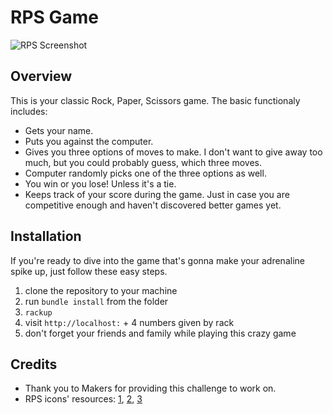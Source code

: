 # RPS Game
![RPS Screenshot](https://github.com/ruiined/rps-challenge/blob/main/screens/rps-game.png)

## Overview
This is your classic Rock, Paper, Scissors game. The basic functionaly includes:
  * Gets your name.
  * Puts you against the computer.
  * Gives you three options of moves to make. I don't want to give away too much, but you could probably guess, which three moves.
  * Computer randomly picks one of the three options as well.
  * You win or you lose! Unless it's a tie.
  * Keeps track of your score during the game. Just in case you are competitive enough and haven't discovered better games yet.

## Installation
If you're ready to dive into the game that's gonna make your adrenaline spike up, just follow these easy steps.
  1. clone the repository to your machine
  2. run `bundle install` from the folder
  3. `rackup`
  4. visit `http://localhost:` + 4 numbers given by rack
  5. don't forget your friends and family while playing this crazy game

## Credits
  * Thank you to Makers for providing this challenge to work on.
  * RPS icons' resources: [1](https://www.clipartmax.com/middle/m2H7N4b1b1Z5N4i8_your-hand-hand-clipart-png-rock-paper-scissors/), [2](https://www.clipartmax.com/middle/m2H7N4G6N4K9K9H7_rock-paper-scissors-rock-paper-scissors/), [3](https://flyclipart.com/play-rock-paper-scissors-with-us-rock-paper-scissors-clipart-246506)